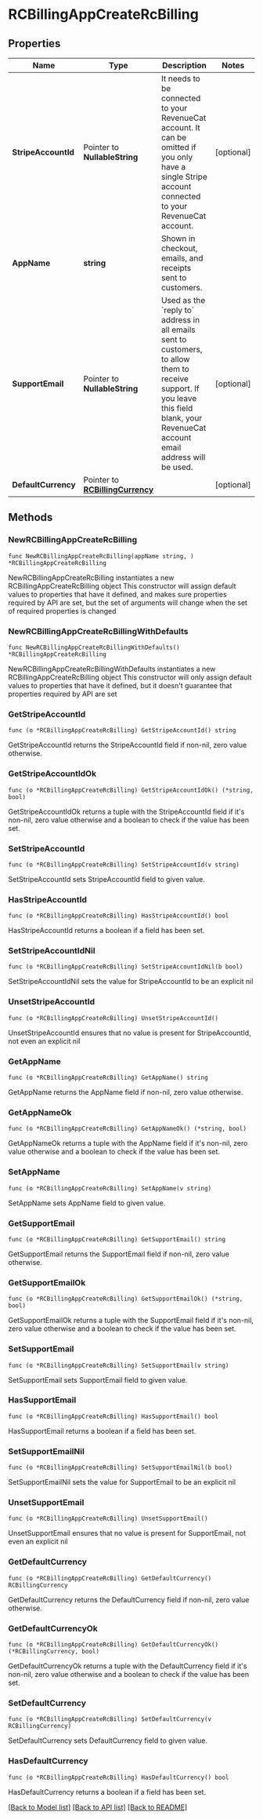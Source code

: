 # RCBillingAppCreateRcBilling

## Properties

Name | Type | Description | Notes
------------ | ------------- | ------------- | -------------
**StripeAccountId** | Pointer to **NullableString** | It needs to be connected to your RevenueCat account. It can be omitted if you only have a single Stripe account connected to your RevenueCat account. | [optional] 
**AppName** | **string** | Shown in checkout, emails, and receipts sent to customers. | 
**SupportEmail** | Pointer to **NullableString** | Used as the &#x60;reply to&#x60; address in all emails sent to customers, to allow them to receive support.  If you leave this field blank, your RevenueCat account email address will be used. | [optional] 
**DefaultCurrency** | Pointer to [**RCBillingCurrency**](RCBillingCurrency.md) |  | [optional] 

## Methods

### NewRCBillingAppCreateRcBilling

`func NewRCBillingAppCreateRcBilling(appName string, ) *RCBillingAppCreateRcBilling`

NewRCBillingAppCreateRcBilling instantiates a new RCBillingAppCreateRcBilling object
This constructor will assign default values to properties that have it defined,
and makes sure properties required by API are set, but the set of arguments
will change when the set of required properties is changed

### NewRCBillingAppCreateRcBillingWithDefaults

`func NewRCBillingAppCreateRcBillingWithDefaults() *RCBillingAppCreateRcBilling`

NewRCBillingAppCreateRcBillingWithDefaults instantiates a new RCBillingAppCreateRcBilling object
This constructor will only assign default values to properties that have it defined,
but it doesn't guarantee that properties required by API are set

### GetStripeAccountId

`func (o *RCBillingAppCreateRcBilling) GetStripeAccountId() string`

GetStripeAccountId returns the StripeAccountId field if non-nil, zero value otherwise.

### GetStripeAccountIdOk

`func (o *RCBillingAppCreateRcBilling) GetStripeAccountIdOk() (*string, bool)`

GetStripeAccountIdOk returns a tuple with the StripeAccountId field if it's non-nil, zero value otherwise
and a boolean to check if the value has been set.

### SetStripeAccountId

`func (o *RCBillingAppCreateRcBilling) SetStripeAccountId(v string)`

SetStripeAccountId sets StripeAccountId field to given value.

### HasStripeAccountId

`func (o *RCBillingAppCreateRcBilling) HasStripeAccountId() bool`

HasStripeAccountId returns a boolean if a field has been set.

### SetStripeAccountIdNil

`func (o *RCBillingAppCreateRcBilling) SetStripeAccountIdNil(b bool)`

 SetStripeAccountIdNil sets the value for StripeAccountId to be an explicit nil

### UnsetStripeAccountId
`func (o *RCBillingAppCreateRcBilling) UnsetStripeAccountId()`

UnsetStripeAccountId ensures that no value is present for StripeAccountId, not even an explicit nil
### GetAppName

`func (o *RCBillingAppCreateRcBilling) GetAppName() string`

GetAppName returns the AppName field if non-nil, zero value otherwise.

### GetAppNameOk

`func (o *RCBillingAppCreateRcBilling) GetAppNameOk() (*string, bool)`

GetAppNameOk returns a tuple with the AppName field if it's non-nil, zero value otherwise
and a boolean to check if the value has been set.

### SetAppName

`func (o *RCBillingAppCreateRcBilling) SetAppName(v string)`

SetAppName sets AppName field to given value.


### GetSupportEmail

`func (o *RCBillingAppCreateRcBilling) GetSupportEmail() string`

GetSupportEmail returns the SupportEmail field if non-nil, zero value otherwise.

### GetSupportEmailOk

`func (o *RCBillingAppCreateRcBilling) GetSupportEmailOk() (*string, bool)`

GetSupportEmailOk returns a tuple with the SupportEmail field if it's non-nil, zero value otherwise
and a boolean to check if the value has been set.

### SetSupportEmail

`func (o *RCBillingAppCreateRcBilling) SetSupportEmail(v string)`

SetSupportEmail sets SupportEmail field to given value.

### HasSupportEmail

`func (o *RCBillingAppCreateRcBilling) HasSupportEmail() bool`

HasSupportEmail returns a boolean if a field has been set.

### SetSupportEmailNil

`func (o *RCBillingAppCreateRcBilling) SetSupportEmailNil(b bool)`

 SetSupportEmailNil sets the value for SupportEmail to be an explicit nil

### UnsetSupportEmail
`func (o *RCBillingAppCreateRcBilling) UnsetSupportEmail()`

UnsetSupportEmail ensures that no value is present for SupportEmail, not even an explicit nil
### GetDefaultCurrency

`func (o *RCBillingAppCreateRcBilling) GetDefaultCurrency() RCBillingCurrency`

GetDefaultCurrency returns the DefaultCurrency field if non-nil, zero value otherwise.

### GetDefaultCurrencyOk

`func (o *RCBillingAppCreateRcBilling) GetDefaultCurrencyOk() (*RCBillingCurrency, bool)`

GetDefaultCurrencyOk returns a tuple with the DefaultCurrency field if it's non-nil, zero value otherwise
and a boolean to check if the value has been set.

### SetDefaultCurrency

`func (o *RCBillingAppCreateRcBilling) SetDefaultCurrency(v RCBillingCurrency)`

SetDefaultCurrency sets DefaultCurrency field to given value.

### HasDefaultCurrency

`func (o *RCBillingAppCreateRcBilling) HasDefaultCurrency() bool`

HasDefaultCurrency returns a boolean if a field has been set.


[[Back to Model list]](../README.md#documentation-for-models) [[Back to API list]](../README.md#documentation-for-api-endpoints) [[Back to README]](../README.md)


